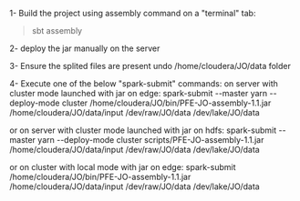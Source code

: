 
1- Build the project using assembly command on a "terminal" tab:
  > sbt assembly

2- deploy the jar manually on the server

3- Ensure the splited files are present undo /home/cloudera/JO/data folder

4- Execute one of the below "spark-submit" commands:
on server  with cluster mode launched with jar on edge:
spark-submit --master yarn --deploy-mode cluster /home/cloudera/JO/bin/PFE-JO-assembly-1.1.jar /home/cloudera/JO/data/input /dev/raw/JO/data /dev/lake/JO/data

or on server with cluster mode launched with jar on hdfs:
spark-submit --master yarn --deploy-mode cluster scripts/PFE-JO-assembly-1.1.jar /home/cloudera/JO/data/input /dev/raw/JO/data /dev/lake/JO/data

or on cluster with local mode with jar on edge:
spark-submit /home/cloudera/JO/bin/PFE-JO-assembly-1.1.jar /home/cloudera/JO/data/input /dev/raw/JO/data /dev/lake/JO/data
